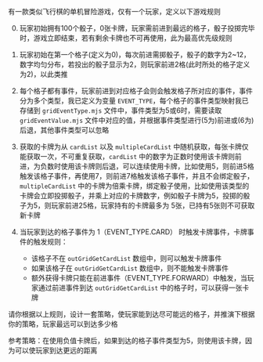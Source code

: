 有一款类似飞行棋的单机冒险游戏，仅有一个玩家，定义以下游戏规则

0. 玩家初始拥有100个骰子，0张卡牌，玩家需前进到最远的格子，骰子投掷完毕时，游戏立即结束，若有剩余卡牌也不可再使用，此为最高优先级规则

1. 玩家初始在第一个格子(定义为0)，每次前进需掷骰子，骰子的数字为2~12，数字均匀分布，若投出的骰子显示为2，则玩家前进2格(此时所处的格子定义为2)，以此类推

2. 每个格子都有事件，玩家前进到对应格子会则会触发格子所对应的事件，事件分为多个类型，我已定义为变量 `EVENT_TYPE`，每个格子的事件类型映射我已存储到 `gridEventType.mjs` 文件中，事件类型为5或6时，需要读取 `gridEventValue.mjs` 文件中对应的值，并根据事件类型进行(5为)前进或(6为)后退，其他事件类型可以忽略

3. 获取的卡牌为从 `cardList` 以及 `multipleCardList` 中随机获取，每张卡牌仅能获取一次，不可重复获取，`cardList` 中的数字为正数时使用该卡牌则前进，为负数时使用该卡牌则后退，可以连续使用卡牌，比如使用5，则前进5格触发该格子事件，再使用7，则前进7格触发该格子事件，并且不会绑定骰子，`multipleCardList` 中的卡牌为倍乘卡牌，绑定骰子使用，比如使用该类型的卡牌会立即投掷骰子，并乘上对应的卡牌数字，例如骰子卡牌为5，投掷的骰子为5，则玩家前进25格，玩家持有的卡牌最多为 5张，已持有5张则不可获取新卡牌

4. 当玩家到达的格子事件为 1（EVENT_TYPE.CARD） 时触发卡牌事件，卡牌事件的触发规则：
   - 该格子不在 `outGridGetCardList` 数组中，则可以触发卡牌事件
   - 如果该格子在 `outGridGetCardList` 数组中，则不能触发卡牌事件
   - 额外获得卡牌只能在前进事件（EVENT_TYPE.FORWARD）中触发，当玩家通过前进事件到达 `outGridGetCardList` 中的格子时，可以获得一张卡牌

请你根据以上规则，设计一套策略，使玩家能到达尽可能远的格子，并推演下根据你的策略，玩家最远可以到达多少格

参考策略：在使用负值卡牌后，如果到达的格子事件类型为5，则使用该卡牌，因为可以使玩家到达更远的距离
